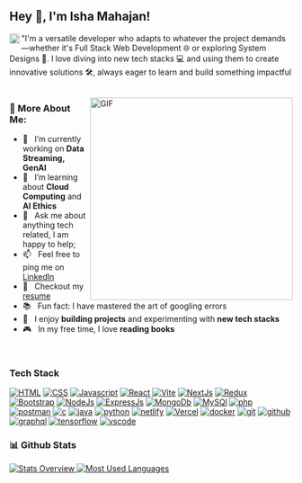 ## Hey 👋, I'm Isha Mahajan!
<a href='https://www.linkedin.com/in/isha-mahajan-838882262/'><img align='left' alt="linkedin" src="https://raw.githubusercontent.com/rahul-jha98/rahul-jha98/561d474902b59c7429ec22bb73e225696c27b202/assets/linkedin.svg" height='18px'/></a>

"I'm a versatile developer who adapts to whatever the project demands—whether it's Full Stack Web Development 🌐 or exploring System Designs 🎨. I love diving into new tech stacks 💻 and using them to create innovative solutions 🛠️, always eager to learn and build something impactful
<br/>
<br/>

<img align="right" alt="GIF" src="https://raw.githubusercontent.com/rahul-jha98/rahul-jha98/main/techstack.gif" width="360px"/>
  
### 🧐 More About Me:

- 🔭 &nbsp; I’m currently working on **Data Streaming, GenAI**
- 🌱 &nbsp; I’m learning about **Cloud Computing** and **AI Ethics**
- 💬 &nbsp; Ask me about anything tech related, I am happy to help;
- 📫 &nbsp; Feel free to ping me on [LinkedIn](https://www.linkedin.com/in/isha-mahajan-838882262/)
- 📝 &nbsp; Checkout my [resume](https://drive.google.com/file/d/1EA-BHHt04SazyrYEJSEZXd-ovC5v061q/view?usp=sharing)
- 📚 &nbsp; Fun fact: I have mastered the art of googling errors
- 🎨 &nbsp; I enjoy **building projects** and experimenting with **new tech stacks**
- 🎮 &nbsp; In my free time, I love **reading books** 




<br>


### Tech Stack
[![HTML](https://skillicons.dev/icons?i=html&perline=3)](https://skillicons.dev)
[![CSS](https://skillicons.dev/icons?i=css&perline=3)](https://skillicons.dev)
[![Javascript](https://skillicons.dev/icons?i=javascript&perline=3)](https://skillicons.dev)
[![React](https://skillicons.dev/icons?i=react&perline=3)](https://skillicons.dev)
[![Vite](https://skillicons.dev/icons?i=vite&perline=3)](https://skillicons.dev)
[![NextJs](https://skillicons.dev/icons?i=nextjs&perline=3)](https://skillicons.dev)
[![Redux](https://skillicons.dev/icons?i=redux&perline=3)](https://skillicons.dev)
[![Bootstrap](https://skillicons.dev/icons?i=bootstrap&perline=3)](https://skillicons.dev)
[![NodeJs](https://skillicons.dev/icons?i=nodejs&perline=3)](https://skillicons.dev)
[![ExpressJs](https://skillicons.dev/icons?i=express&perline=3)](https://skillicons.dev)
[![MongoDb](https://skillicons.dev/icons?i=mongodb&perline=3)](https://skillicons.dev)
[![MySQl](https://skillicons.dev/icons?i=mysql&perline=3)](https://skillicons.dev)
[![php](https://skillicons.dev/icons?i=php&perline=3)](https://skillicons.dev)
[![postman](https://skillicons.dev/icons?i=postman&perline=3)](https://skillicons.dev)
[![c](https://skillicons.dev/icons?i=c&perline=3)](https://skillicons.dev)
[![java](https://skillicons.dev/icons?i=java&perline=3)](https://skillicons.dev)
[![python](https://skillicons.dev/icons?i=python&perline=3)](https://skillicons.dev)
[![netlify](https://skillicons.dev/icons?i=netlify&perline=3)](https://skillicons.dev)
[![Vercel](https://skillicons.dev/icons?i=vercel&perine=3)](https://skillicons.dev)
[![docker](https://skillicons.dev/icons?i=docker&perline=3)](https://skillicons.dev)
[![git](https://skillicons.dev/icons?i=git&perline=3)](https://skillicons.dev)
[![github](https://skillicons.dev/icons?i=github&perline=3)](https://skillicons.dev)
[![graphql](https://skillicons.dev/icons?i=graphql&perline=3)](https://skillicons.dev)
[![tensorflow](https://skillicons.dev/icons?i=tensorflow&perline=3)](https://skillicons.dev)
[![vscode](https://skillicons.dev/icons?i=vscode&perline=3)](https://skillicons.dev)



### 📊 Github Stats
<a href='https://github.com/Isha-droid/github-stats-transparent'>
  
![Stats Overview](https://raw.githubusercontent.com/Isha-droid/github-stats-transparent/output/generated/overview.svg)
![Most Used Languages](https://raw.githubusercontent.com/Isha-droid/github-stats-transparent/output/generated/languages.svg)


</a>

<br>

